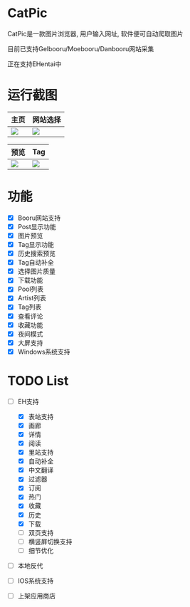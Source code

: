 # CatPic
CatPic是一款图片浏览器, 用户输入网址, 软件便可自动爬取图片

目前已支持Gelbooru/Moebooru/Danbooru网站采集

正在支持EHentai中

# 运行截图

|主页|网站选择|
|--|--|
|![](https://i.loli.net/2021/02/18/TZUVvlkNaFc1mLd.jpg)|![](https://i.loli.net/2021/02/18/jVRTS1yg9lOsI5h.jpg)|


|预览|Tag|
|--|--|
|![](https://i.loli.net/2021/02/18/EwCUdZkAfBDRGTq.jpg)|![](https://i.loli.net/2021/02/18/1rIFKZ4tShdvoYG.jpg)|



# 功能
- [x] Booru网站支持
- [x] Post显示功能
- [x] 图片预览
- [x] Tag显示功能
- [x] 历史搜索预览
- [x] Tag自动补全
- [x] 选择图片质量
- [x] 下载功能
- [x] Pool列表
- [x] Artist列表
- [x] Tag列表
- [x] 查看评论
- [x] 收藏功能
- [x] 夜间模式
- [x] 大屏支持
- [x] Windows系统支持

# TODO List
- [ ] EH支持
  - [x] 表站支持
  - [x] 画廊
  - [x] 详情
  - [x] 阅读
  - [x] 里站支持
  - [x] 自动补全
  - [x] 中文翻译
  - [x] 过滤器
  - [x] 订阅
  - [x] 热门
  - [x] 收藏
  - [x] 历史
  - [x] 下载
  - [ ] 双页支持
  - [ ] 横竖屏切换支持
  - [ ] 细节优化
- [ ] 本地反代
- [ ] IOS系统支持
- [ ] 上架应用商店


